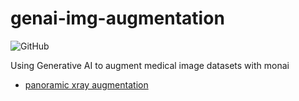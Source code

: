 # genai-img-augmentation
![GitHub](https://img.shields.io/github/license/edgarbc/genai-img-augmentation)

Using Generative AI to augment medical image datasets with monai 

- [panoramic xray augmentation](https://github.com/edgarbc/genai-img-augmentation/blob/main/my_monai_panxray_autoencoder.ipynb) 
